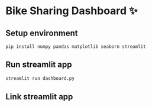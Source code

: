 # Bike Sharing Dashboard ✨

## Setup environment

```
pip install numpy pandas matplotlib seaborn streamlit
```
## Run streamlit app

```bash
streamlit run dashboard.py
```
## Link streamlit app
